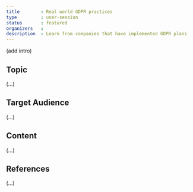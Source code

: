 ```yaml
---
title        : Real world GDPR practices
type         : user-session
status       : featured
organizers   : 
description  : Learn from companies that have implemented GDPR plans
---
```


(add intro)

## Topic

(...)

## Target Audience

(...)

## Content

(...)

## References

(...)
